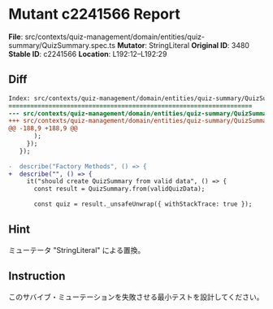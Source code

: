 # Mutant c2241566 Report

**File**: src/contexts/quiz-management/domain/entities/quiz-summary/QuizSummary.spec.ts
**Mutator**: StringLiteral
**Original ID**: 3480
**Stable ID**: c2241566
**Location**: L192:12–L192:29

## Diff

```diff
Index: src/contexts/quiz-management/domain/entities/quiz-summary/QuizSummary.spec.ts
===================================================================
--- src/contexts/quiz-management/domain/entities/quiz-summary/QuizSummary.spec.ts	original
+++ src/contexts/quiz-management/domain/entities/quiz-summary/QuizSummary.spec.ts	mutated #3480
@@ -188,9 +188,9 @@
       );
     });
   });
 
-  describe("Factory Methods", () => {
+  describe("", () => {
     it("should create QuizSummary from valid data", () => {
       const result = QuizSummary.from(validQuizData);
 
       const quiz = result._unsafeUnwrap({ withStackTrace: true });
```

## Hint

ミューテータ "StringLiteral" による置換。

## Instruction

このサバイブ・ミューテーションを失敗させる最小テストを設計してください。
